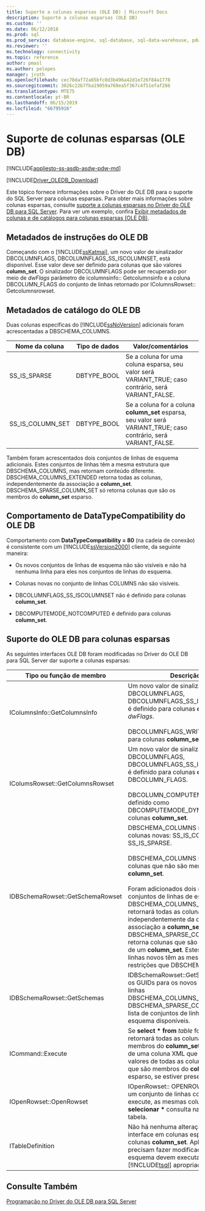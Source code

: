 ```yaml
---
title: Suporte a colunas esparsas (OLE DB) | Microsoft Docs
description: Suporte a colunas esparsas (OLE DB)
ms.custom: ''
ms.date: 06/12/2018
ms.prod: sql
ms.prod_service: database-engine, sql-database, sql-data-warehouse, pdw
ms.reviewer: ''
ms.technology: connectivity
ms.topic: reference
author: pmasl
ms.author: pelopes
manager: jroth
ms.openlocfilehash: cec78daf72a65bfc0d3b496a42d1e726f84a1778
ms.sourcegitcommit: 3026c22b7fba19059a769ea5f367c4f51efaf286
ms.translationtype: MTE75
ms.contentlocale: pt-BR
ms.lasthandoff: 06/15/2019
ms.locfileid: "66795916"
---
```

# <a name="sparse-columns-support-ole-db"></a>Suporte de colunas esparsas (OLE DB)
[!INCLUDE[appliesto-ss-asdb-asdw-pdw-md](../../../includes/appliesto-ss-asdb-asdw-pdw-md.md)]

[!INCLUDE[Driver_OLEDB_Download](../../../includes/driver_oledb_download.md)]

  Este tópico fornece informações sobre o Driver do OLE DB para o suporte do SQL Server para colunas esparsas. Para obter mais informações sobre colunas esparsas, consulte [suporte a colunas esparsas no Driver do OLE DB para SQL Server](../../oledb/features/sparse-columns-support-in-oledb-driver-for-sql-server.md). Para ver um exemplo, confira [Exibir metadados de colunas e de catálogos para colunas esparsas &#40;OLE DB&#41;](../../oledb/ole-db-how-to/display-column-and-catalog-metadata-for-sparse-columns-ole-db.md).  
  
## <a name="ole-db-statement-metadata"></a>Metadados de instruções do OLE DB  
 Começando com o [!INCLUDE[ssKatmai](../../../includes/sskatmai-md.md)], um novo valor de sinalizador DBCOLUMNFLAGS, DBCOLUMNFLAGS_SS_ISCOLUMNSET, está disponível. Esse valor deve ser definido para colunas que são valores **column_set**. O sinalizador DBCOLUMNFLAGS pode ser recuperado por meio de *dwFlags* parâmetro de icolumnsinfo:: Getcolumnsinfo e a coluna DBCOLUMN_FLAGS do conjunto de linhas retornado por IColumnsRowset:: Getcolumnsrowset.  
  
## <a name="ole-db-catalog-metadata"></a>Metadados de catálogo do OLE DB  
 Duas colunas específicas do [!INCLUDE[ssNoVersion](../../../includes/ssnoversion-md.md)] adicionais foram acrescentadas a DBSCHEMA_COLUMNS.  
  
|Nome da coluna|Tipo de dados|Valor/comentários|  
|-----------------|---------------|---------------------|  
|SS_IS_SPARSE|DBTYPE_BOOL|Se a coluna for uma coluna esparsa, seu valor será VARIANT_TRUE; caso contrário, será VARIANT_FALSE.|  
|SS_IS_COLUMN_SET|DBTYPE_BOOL|Se a coluna for a coluna **column_set** esparsa, seu valor será VARIANT_TRUE; caso contrário, será VARIANT_FALSE.|  
  
 Também foram acrescentados dois conjuntos de linhas de esquema adicionais. Estes conjuntos de linhas têm a mesma estrutura que DBSCHEMA_COLUMNS, mas retornam conteúdo diferente. DBSCHEMA_COLUMNS_EXTENDED retorna todas as colunas, independentemente da associação a **column_set**. DBSCHEMA_SPARSE_COLUMN_SET só retorna colunas que são os membros do **column_set** esparso.  
  
## <a name="ole-db-datatypecompatibility-behavior"></a>Comportamento de DataTypeCompatibility do OLE DB  
 Comportamento com **DataTypeCompatibility = 80** (na cadeia de conexão) é consistente com um [!INCLUDE[ssVersion2000](../../../includes/ssversion2000-md.md)] cliente, da seguinte maneira:  
  
-   Os novos conjuntos de linhas de esquema não são visíveis e não há nenhuma linha para eles nos conjuntos de linhas do esquema.  
  
-   Colunas novas no conjunto de linhas COLUMNS não são visíveis.  
  
-   DBCOLUMNFLAGS_SS_ISCOLUMNSET não é definido para colunas **column_set**.  
  
-   DBCOMPUTEMODE_NOTCOMPUTED é definido para colunas **column_set**.  
  
## <a name="ole-db-support-for-sparse-columns"></a>Suporte do OLE DB para colunas esparsas  
 As seguintes interfaces OLE DB foram modificadas no Driver do OLE DB para SQL Server dar suporte a colunas esparsas:  
  
|Tipo ou função de membro|Descrição|  
|-----------------------------|-----------------|  
|IColumnsInfo::GetColumnsInfo|Um novo valor de sinalizador DBCOLUMNFLAGS, DBCOLUMNFLAGS_SS_ISCOLUMNSET, é definido para colunas **column_set** em *dwFlags*.<br /><br /> DBCOLUMNFLAGS_WRITE é definido para colunas **column_set**.|  
|IColumsRowset::GetColumnsRowset|Um novo valor de sinalizador DBCOLUMNFLAGS, DBCOLUMNFLAGS_SS_ISCOLUMNSET, é definido para colunas **column_set** em DBCOLUMN_FLAGS.<br /><br /> DBCOLUMN_COMPUTEMODE é definido como DBCOMPUTEMODE_DYNAMIC para colunas **column_set**.|  
|IDBSchemaRowset::GetSchemaRowset|DBSCHEMA_COLUMNS retorna duas colunas novas: SS_IS_COLUMN_SET e SS_IS_SPARSE.<br /><br /> DBSCHEMA_COLUMNS só retorna colunas que não são membros de um **column_set**.<br /><br /> Foram adicionados dois novos conjuntos de linhas de esquema: DBSCHEMA_COLUMNS_EXTENDED retornará todas as colunas, independentemente da dispersão da associação a **column_set**. DBSCHEMA_SPARSE_COLUMN_SET só retorna colunas que são os membros de um **column_set**. Estes conjuntos de linhas novos têm as mesmas colunas e restrições que DBSCHEMA_COLUMNS.|  
|IDBSchemaRowset::GetSchemas|IDBSchemaRowset::GetSchemas inclui os GUIDs para os novos conjuntos de linhas DBSCHEMA_COLUMNS_EXTENDED e DBSCHEMA_SPARSE_COLUMN_SET na lista de conjuntos de linhas de esquema disponíveis.|  
|ICommand::Execute|Se **select \* from** *table* for usado, ele retornará todas as colunas que não são membros do **column_set** esparso, além de uma coluna XML que contém os valores de todas as colunas não nulas que são membros do **column_set** esparso, se estiver presente.|  
|IOpenRowset::OpenRowset|IOpenRowset:: OPENROWSET retorna um conjunto de linhas com ICommand:: execute, as mesmas colunas com um **selecionar \***  consulta na mesma tabela.|  
|ITableDefinition|Não há nenhuma alteração nessa interface em colunas esparsas ou em colunas **column_set**. Aplicativos que precisam fazer modificações de esquema devem executar o [!INCLUDE[tsql](../../../includes/tsql-md.md)] apropriado diretamente.|  
  
## <a name="see-also"></a>Consulte Também  
 [Programação no Driver do OLE DB para SQL Server](../../oledb/ole-db/oledb-driver-for-sql-server-programming.md)  
  
  
